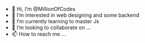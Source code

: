 - 👋 Hi, I’m @MillionOfCodes
- 👀 I’m interested in web designing and some backend
- 🌱 I’m currently learning to master Js
- 💞️ I’m looking to collaborate on ...
- 📫 How to reach me ...

<!---
MillionOfCodes/MillionOfCodes is a ✨ special ✨ repository because its `README.md` (this file) appears on your GitHub profile.
You can click the Preview link to take a look at your changes.
--->
